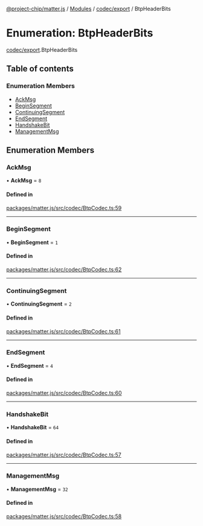 [@project-chip/matter.js](../README.md) / [Modules](../modules.md) / [codec/export](../modules/codec_export.md) / BtpHeaderBits

# Enumeration: BtpHeaderBits

[codec/export](../modules/codec_export.md).BtpHeaderBits

## Table of contents

### Enumeration Members

- [AckMsg](codec_export.BtpHeaderBits.md#ackmsg)
- [BeginSegment](codec_export.BtpHeaderBits.md#beginsegment)
- [ContinuingSegment](codec_export.BtpHeaderBits.md#continuingsegment)
- [EndSegment](codec_export.BtpHeaderBits.md#endsegment)
- [HandshakeBit](codec_export.BtpHeaderBits.md#handshakebit)
- [ManagementMsg](codec_export.BtpHeaderBits.md#managementmsg)

## Enumeration Members

### AckMsg

• **AckMsg** = ``8``

#### Defined in

[packages/matter.js/src/codec/BtpCodec.ts:59](https://github.com/project-chip/matter.js/blob/16d5b0d/packages/matter.js/src/codec/BtpCodec.ts#L59)

___

### BeginSegment

• **BeginSegment** = ``1``

#### Defined in

[packages/matter.js/src/codec/BtpCodec.ts:62](https://github.com/project-chip/matter.js/blob/16d5b0d/packages/matter.js/src/codec/BtpCodec.ts#L62)

___

### ContinuingSegment

• **ContinuingSegment** = ``2``

#### Defined in

[packages/matter.js/src/codec/BtpCodec.ts:61](https://github.com/project-chip/matter.js/blob/16d5b0d/packages/matter.js/src/codec/BtpCodec.ts#L61)

___

### EndSegment

• **EndSegment** = ``4``

#### Defined in

[packages/matter.js/src/codec/BtpCodec.ts:60](https://github.com/project-chip/matter.js/blob/16d5b0d/packages/matter.js/src/codec/BtpCodec.ts#L60)

___

### HandshakeBit

• **HandshakeBit** = ``64``

#### Defined in

[packages/matter.js/src/codec/BtpCodec.ts:57](https://github.com/project-chip/matter.js/blob/16d5b0d/packages/matter.js/src/codec/BtpCodec.ts#L57)

___

### ManagementMsg

• **ManagementMsg** = ``32``

#### Defined in

[packages/matter.js/src/codec/BtpCodec.ts:58](https://github.com/project-chip/matter.js/blob/16d5b0d/packages/matter.js/src/codec/BtpCodec.ts#L58)
